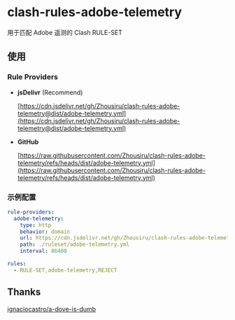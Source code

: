 # clash-rules-adobe-telemetry

用于匹配 Adobe 遥测的 Clash RULE-SET

## 使用

### Rule Providers

- **jsDelivr** (Recommend)

  [https://cdn.jsdelivr.net/gh/Zhousiru/clash-rules-adobe-telemetry@dist/adobe-telemetry.yml](https://cdn.jsdelivr.net/gh/Zhousiru/clash-rules-adobe-telemetry@dist/adobe-telemetry.yml)

- **GitHub**

  [https://raw.githubusercontent.com/Zhousiru/clash-rules-adobe-telemetry/refs/heads/dist/adobe-telemetry.yml](https://raw.githubusercontent.com/Zhousiru/clash-rules-adobe-telemetry/refs/heads/dist/adobe-telemetry.yml)

### 示例配置

```yml
rule-providers:
  adobe-telemetry:
    type: http
    behavior: domain
    url: https://cdn.jsdelivr.net/gh/Zhousiru/clash-rules-adobe-telemetry@dist/adobe-telemetry.yml
    path: ./ruleset/adobe-telemetry.yml
    interval: 86400

rules:
  - RULE-SET,adobe-telemetry,REJECT
```

## Thanks

[ignaciocastro/a-dove-is-dumb](https://github.com/ignaciocastro/a-dove-is-dumb)
